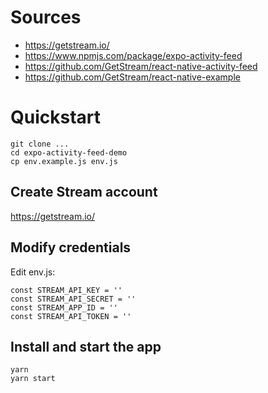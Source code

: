 # Sources

- https://getstream.io/
- https://www.npmjs.com/package/expo-activity-feed
- https://github.com/GetStream/react-native-activity-feed
- https://github.com/GetStream/react-native-example

# Quickstart

```
git clone ...
cd expo-activity-feed-demo
cp env.example.js env.js
```
## Create Stream account

https://getstream.io/

## Modify credentials

Edit env.js:

```
const STREAM_API_KEY = ''
const STREAM_API_SECRET = ''
const STREAM_APP_ID = ''
const STREAM_API_TOKEN = ''
```

## Install and start the app
```
yarn
yarn start
```
